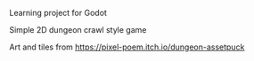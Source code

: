 Learning project for Godot

Simple 2D dungeon crawl style game

Art and tiles from 
https://pixel-poem.itch.io/dungeon-assetpuck

